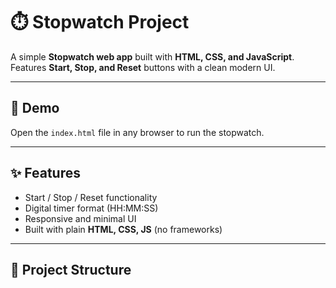 # ⏱️ Stopwatch Project

A simple **Stopwatch web app** built with **HTML, CSS, and JavaScript**.  
Features **Start, Stop, and Reset** buttons with a clean modern UI.  

---

## 🚀 Demo
Open the `index.html` file in any browser to run the stopwatch.

---

## ✨ Features
- Start / Stop / Reset functionality  
- Digital timer format (HH:MM:SS)  
- Responsive and minimal UI  
- Built with plain **HTML, CSS, JS** (no frameworks)

---

## 📂 Project Structure

